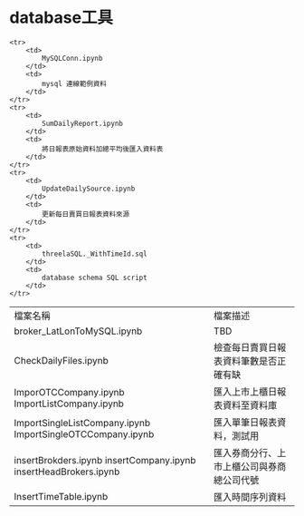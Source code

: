 # database工具
<table>
	<tr>
		<td>
			檔案名稱
		</td>
		<td>
			檔案描述
		</td>
	</tr>
	<tr>
		<td>
			broker_LatLonToMySQL.ipynb
		</td>
		<td>
			TBD
		</td>
	</tr>
	<tr>
		<td>
			CheckDailyFiles.ipynb
		</td>
		<td>
			檢查每日賣買日報表資料筆數是否正確有缺
		</td>
	</tr>
	<tr>
		<td>
			ImporOTCCompany.ipynb 
			ImportListCompany.ipynb
		</td>
		<td>
			匯入上市上櫃日報表資料至資料庫
		</td>
	</tr>
	<tr>
		<td>
			ImportSingleListCompany.ipynb
			ImportSingleOTCCompany.ipynb
		</td>
		<td>
			匯入單筆日報表資料，測試用
		</td>
	</tr>
	<tr>
		<td>
			insertBrokders.ipynb
			insertCompany.ipynb
			insertHeadBrokers.ipynb
		</td>
		<td>
			匯入券商分行、上市上櫃公司與券商總公司代號
		</td>
	</tr>
		<tr>
		<td>
			InsertTimeTable.ipynb
		</td>
		<td>
			匯入時間序列資料
		</td>
	</tr>

	<tr>
		<td>
			MySQLConn.ipynb
		</td>
		<td>
			mysql 連線範例資料
		</td>
	</tr>
	<tr>
		<td>
			SumDailyReport.ipynb
		</td>
		<td>
			將日報表原始資料加總平均後匯入資料表
		</td>
	</tr>
	<tr>
		<td>
			UpdateDailySource.ipynb
		</td>
		<td>
			更新每日賣買日報表資料來源
		</td>
	</tr>
	<tr>
		<td>
			threelaSQL._WithTimeId.sql
		</td>
		<td>
			database schema SQL script
		</td>
	</tr>
</table>

